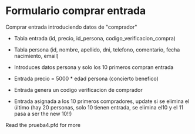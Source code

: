 # Formulario comprar entrada
Comprar entrada introduciendo datos de "comprador"
- Tabla entrada (id, precio, id_persona, codigo_verificacion_compra)
- Tabla persona (id, nombre, apellido, dni, telefono, comentario, fecha nacimiento, email)

- Introduces datos persona y solo los 10 primeros compran entrada
- Entrada precio = 5000 * edad persona (concierto benefico)
- Entrada genera un codigo verificacion de comprador
- Entrada asignada a los 10 primeros compradores, update si se elimina el último (hay 20 personas, solo 10 tienen entrada, se elimina el10 y el 11 pasa a ser the new 10!!)

Read the prueba4.pfd for more
